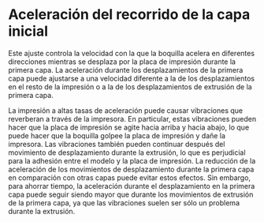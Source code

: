Aceleración del recorrido de la capa inicial
====
Este ajuste controla la velocidad con la que la boquilla acelera en diferentes direcciones mientras se desplaza por la placa de impresión durante la primera capa. La aceleración durante los desplazamientos de la primera capa puede ajustarse a una velocidad diferente a la de los desplazamientos en el resto de la impresión o a la de los desplazamientos de extrusión de la primera capa.

La impresión a altas tasas de aceleración puede causar vibraciones que reverberan a través de la impresora. En particular, estas vibraciones pueden hacer que la placa de impresión se agite hacia arriba y hacia abajo, lo que puede hacer que la boquilla golpee la placa de impresión y dañe la impresora. Las vibraciones también pueden continuar después del movimiento de desplazamiento durante la extrusión, lo que es perjudicial para la adhesión entre el modelo y la placa de impresión. La reducción de la aceleración de los movimientos de desplazamiento durante la primera capa en comparación con otras capas puede evitar estos efectos. Sin embargo, para ahorrar tiempo, la aceleración durante el desplazamiento en la primera capa puede seguir siendo mayor que durante los movimientos de extrusión de la primera capa, ya que las vibraciones suelen ser sólo un problema durante la extrusión.